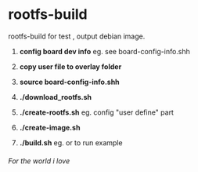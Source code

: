 # rootfs-build

rootfs-build for test , output debian image.


1. __config board dev info__
	eg. see board-config-info.shh

2. __copy user file to overlay folder__

3. __source board-config-info.shh__

4. __./download_rootfs.sh__

5. __./create-rootfs.sh__
	eg. config "user define" part

6. __./create-image.sh__

7. __./build.sh__
	eg. or to run example

###### For the world i love
